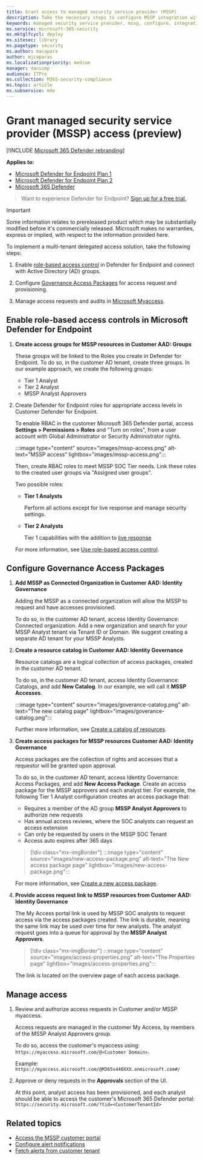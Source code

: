 ```yaml
---
title: Grant access to managed security service provider (MSSP)
description: Take the necessary steps to configure MSSP integration with the Microsoft Defender for Endpoint
keywords: managed security service provider, mssp, configure, integration
ms.service: microsoft-365-security
ms.mktglfcycl: deploy
ms.sitesec: library
ms.pagetype: security
ms.author: macapara
author: mjcaparas
ms.localizationpriority: medium
manager: dansimp
audience: ITPro
ms.collection: M365-security-compliance
ms.topic: article
ms.subservice: mde
---
```


# Grant managed security service provider (MSSP) access (preview)

[!INCLUDE [Microsoft 365 Defender rebranding](../../includes/microsoft-defender.md)]

**Applies to:**
- [Microsoft Defender for Endpoint Plan 1](https://go.microsoft.com/fwlink/p/?linkid=2154037)
- [Microsoft Defender for Endpoint Plan 2](https://go.microsoft.com/fwlink/p/?linkid=2154037)
- [Microsoft 365 Defender](https://go.microsoft.com/fwlink/?linkid=2118804)

> Want to experience Defender for Endpoint? [Sign up for a free trial.](https://signup.microsoft.com/create-account/signup?products=7f379fee-c4f9-4278-b0a1-e4c8c2fcdf7e&ru=https://aka.ms/MDEp2OpenTrial?ocid=docs-mssp-support-abovefoldlink)

> [!IMPORTANT]
> Some information relates to prereleased product which may be substantially modified before it's commercially released. Microsoft makes no warranties, express or implied, with respect to the information provided here.

To implement a multi-tenant delegated access solution, take the following steps:

1. Enable [role-based access control](rbac.md) in Defender for Endpoint and connect with Active Directory (AD) groups.

2. Configure [Governance Access Packages](/azure/active-directory/governance/identity-governance-overview) for access request and provisioning.

3. Manage access requests and audits in [Microsoft Myaccess](/azure/active-directory/governance/entitlement-management-request-approve).

## Enable role-based access controls in Microsoft Defender for Endpoint

1. **Create access groups for MSSP resources in Customer AAD: Groups**

    These groups will be linked to the Roles you create in Defender for Endpoint. To do so, in the customer AD tenant, create three groups. In our example approach, we create the following groups:

    - Tier 1 Analyst
    - Tier 2 Analyst
    - MSSP Analyst Approvers

2. Create Defender for Endpoint roles for appropriate access levels in Customer Defender for Endpoint.

    To enable RBAC in the customer Microsoft 365 Defender portal, access **Settings > Permissions > Roles** and "Turn on roles", from a user account with Global Administrator or Security Administrator rights.

    :::image type="content" source="images/mssp-access.png" alt-text="MSSP access" lightbox="images/mssp-access.png":::

    Then, create RBAC roles to meet MSSP SOC Tier needs. Link these roles to the created user groups via "Assigned user groups".

    Two possible roles:

    - **Tier 1 Analysts**

      Perform all actions except for live response and manage security settings.

    - **Tier 2 Analysts**

      Tier 1 capabilities with the addition to [live response](live-response.md)

    For more information, see [Use role-based access control](rbac.md).

## Configure Governance Access Packages

1. **Add MSSP as Connected Organization in Customer AAD: Identity Governance**

    Adding the MSSP as a connected organization will allow the MSSP to request and have accesses provisioned.

    To do so, in the customer AD tenant, access Identity Governance: Connected organization. Add a new organization and search for your MSSP Analyst tenant via Tenant ID or Domain. We suggest creating a separate AD tenant for your MSSP Analysts.

2. **Create a resource catalog in Customer AAD: Identity Governance**

    Resource catalogs are a logical collection of access packages, created in the customer AD tenant.

    To do so, in the customer AD tenant,  access Identity Governance: Catalogs, and add **New Catalog**. In our example, we will call it **MSSP Accesses**.

    :::image type="content" source="images/goverance-catalog.png" alt-text="The new catalog page" lightbox="images/goverance-catalog.png":::

    Further more information, see [Create a catalog of resources](/azure/active-directory/governance/entitlement-management-catalog-create).

3. **Create access packages for MSSP resources Customer AAD: Identity Governance**

    Access packages are the collection of rights and accesses that a requestor will be granted upon approval.

    To do so, in the customer AD tenant, access Identity Governance: Access Packages, and add **New Access Package**. Create an access package for the MSSP approvers and each analyst tier. For example, the following Tier 1 Analyst configuration creates an access package that:

    - Requires a member of the AD group **MSSP Analyst Approvers** to authorize new requests
    - Has annual access reviews, where the SOC analysts can request an access extension
    - Can only be requested by users in the MSSP SOC Tenant
    - Access auto expires after 365 days

    > [!div class="mx-imgBorder"]
    > :::image type="content" source="images/new-access-package.png" alt-text="The New access package page" lightbox="images/new-access-package.png":::

    For more information, see [Create a new access package](/azure/active-directory/governance/entitlement-management-access-package-create).

4. **Provide access request link to MSSP resources from Customer AAD: Identity Governance**

    The My Access portal link is used by MSSP SOC analysts to request access via the access packages created. The link is durable, meaning the same link may be used over time for new analysts. The analyst request goes into a queue for approval by the **MSSP Analyst Approvers**.

    > [!div class="mx-imgBorder"]
    > :::image type="content" source="images/access-properties.png" alt-text="The Properties page" lightbox="images/access-properties.png":::

    The link is located on the overview page of each access package.

## Manage access

1. Review and authorize access requests in Customer and/or MSSP myaccess.

    Access requests are managed in the customer My Access, by members of the MSSP Analyst Approvers group.

    To do so, access the customer's myaccess using: `https://myaccess.microsoft.com/@<Customer Domain>`.

    Example: `https://myaccess.microsoft.com/@M365x440XXX.onmicrosoft.com#/`

2. Approve or deny requests in the **Approvals** section of the UI.

    At this point, analyst access has been provisioned, and each analyst should be able to access the customer's Microsoft 365 Defender portal: `https://security.microsoft.com/?tid=<CustomerTenantId>`

## Related topics

- [Access the MSSP customer portal](access-mssp-portal.md)
- [Configure alert notifications](configure-mssp-notifications.md)
- [Fetch alerts from customer tenant](fetch-alerts-mssp.md)
